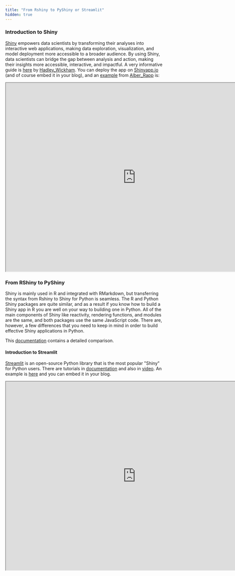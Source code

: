 ```yaml
---
title: "From Rshiny to PyShiny or Streamlit"
hidden: true
---
```


### Introduction to Shiny

[Shiny](https://shiny.posit.co/) empowers data scientists by transforming their analyses into interactive web applications, making data exploration, visualization, and model deployment more accessible to a broader audience. By using Shiny, data scientists can bridge the gap between analysis and action, making their insights more accessible, interactive, and impactful. A very informative guide is [here](https://mastering-shiny.org/index.html) by [Hadley_Wickham](https://hadley.nz/). You can deploy the app on [Shinyapp.io](https://www.shinyapps.io/) (and of course embed it in your blog), and an [example](https://rappa.shinyapps.io/interactive-ggplot) from [Alber_Rapp](https://albert-rapp.de/) is: 

<iframe src="https://rappa.shinyapps.io/interactive-ggplot" data-external="1" width="825px" height="600px">
</iframe>

### From RShiny to PyShiny
Shiny is mainly used in R and integrated with RMarkdown, but transferring the syntax from Rshiny to Shiny for Python is seamless. The R and Python Shiny packages are quite similar, and as a result if you know how to build a Shiny app in R you are well on your way to building one in Python.  All of the main components of Shiny like reactivity, rendering functions, and modules are the same, and both packages use the same JavaScript code. There are, however, a few differences that you need to keep in mind in order to build effective Shiny applications in Python. 

This [documentation](https://shiny.posit.co/py/docs/comp-r-shiny.html) contains a detailed comparison.

#### Introduction to Streamlit
[Streamlit](https://streamlit.io/) is an open-source Python library that is the most popular "Shiny" for Python users. There are tutorials in [documentation](https://blog.streamlit.io/how-to-master-streamlit-for-data-science/) and  also in [video](https://www.youtube.com/watch?v=ydWjwxQ8fVE). An example is [here](https://docs.streamlit.io/deploy/streamlit-community-cloud/share-your-app/embed-your-app) and you can embed it in your blog.

<iframe
  src="https://30days.streamlit.app?embed=true"
  width="825px" height="600px"
></iframe>